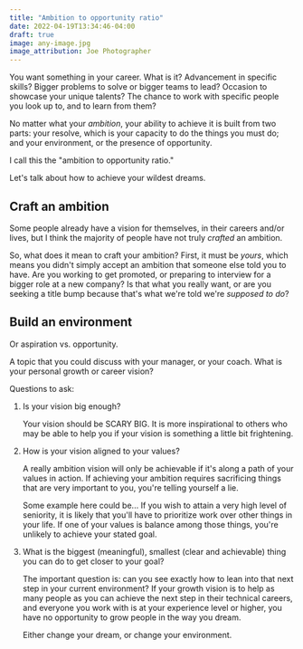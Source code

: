 ```yaml
---
title: "Ambition to opportunity ratio"
date: 2022-04-19T13:34:46-04:00
draft: true
image: any-image.jpg
image_attribution: Joe Photographer
---
```


You want something in your career. What is it? Advancement in specific skills?
Bigger problems to solve or bigger teams to lead? Occasion to showcase your
unique talents? The chance to work with specific people you look up to, and to
learn from them?

No matter what your *ambition*, your ability to achieve it is built from two
parts: your resolve, which is your capacity to do the things you must do; and
your environment, or the presence of opportunity.

I call this the "ambition to opportunity ratio."<!--more-->

Let's talk about how to achieve your wildest dreams.

## Craft an ambition

Some people already have a vision for themselves, in their careers and/or
lives, but I think the majority of people have not truly *crafted* an ambition.

So, what does it mean to craft your ambition? First, it must be *yours*, which
means you didn't simply accept an ambition that someone else told you to
have. Are you working to get promoted, or preparing to interview for a bigger
role at a new company? Is that what you really want, or are you seeking a title
bump because that's what we're told we're *supposed to do*?

## Build an environment





Or aspiration vs. opportunity.

A topic that you could discuss with your manager, or your coach. What is your
personal growth or career vision?

Questions to ask:

1. Is your vision big enough?

   Your vision should be SCARY BIG. It is more inspirational to others who may
   be able to help you if your vision is something a little bit frightening.

2. How is your vision aligned to your values?

   A really ambition vision will only be achievable if it's along a path of your
   values in action. If achieving your ambition requires sacrificing things that
   are very important to you, you're telling yourself a lie.

   Some example here could be... If you wish to attain a very high level of
   seniority, it is likely that you'll have to prioritize work over other things
   in your life. If one of your values is balance among those things, you're
   unlikely to achieve your stated goal.

3. What is the biggest (meaningful), smallest (clear and achievable) thing you
   can do to get closer to your goal?

   The important question is: can you see exactly how to lean into that next
   step in your current environment? If your growth vision is to help as many
   people as you can achieve the next step in their technical careers, and
   everyone you work with is at your experience level or higher, you have no
   opportunity to grow people in the way you dream.

   Either change your dream, or change your environment.

